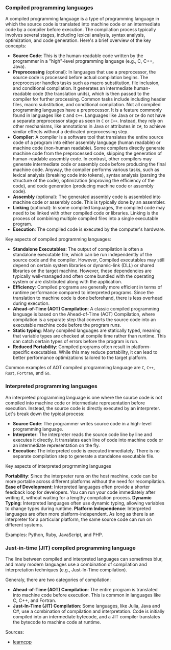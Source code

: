 ### Compiled programming languages

A compiled programming language is a type of programming language in which the source code is translated into machine code or an intermediate code by a compiler before execution. The compilation process typically involves several stages, including lexical analysis, syntax analysis, optimization, and code generation. Here's a brief overview of the key concepts:

- **Source Code**: This is the human-readable code written by the programmer in a "high"-level programming language (e.g., C, C++, Java).
- **Preprocessing** (optional): In languages that use a preprocessor, the source code is processed before actual compilation begins. The preprocessor handles tasks such as macro substitution, file inclusion, and conditional compilation. It generates an intermediate human-readable code (the translation units), which is then passed to the compiler for further processing. Common tasks include including header files, macro substitution, and conditional compilation. Not all compiled programming languages have a preprocessor. It is a feature commonly found in languages like `C` and `C++`. Languages like Java or `C#` do not have a separate preprocessor stage as seen in `C` or `C++`. Instead, they rely on other mechanisms, like annotations in Java or attributes in `C#`, to achieve similar effects without a dedicated preprocessing step.
- **Compiler**: A compiler is a software tool that translates the entire source code of a program into either assembly language (human readable) or machine code (non-human readable). Some compilers directly generate machine code from the preprocessed code, skipping the generation of human-readable assembly code. In contrast, other compilers may generate intermediate code or assembly code before producing the final machine code. Anyway, the compiler performs various tasks, such as lexical analysis (breaking code into tokens), syntax analysis (parsing the structure of the code), optimization (improving the efficiency of the code), and code generation (producing machine code or assembly code).
- **Assembly** (optional): The generated assembly code is assembled into machine code or assembly code. This is typically done by an assembler.
- **Linking** (optional): In some compiled languages, the compiled code may need to be linked with other compiled code or libraries. Linking is the process of combining multiple compiled files into a single executable program.
- **Execution**: The compiled code is executed by the computer's hardware.

Key aspects of compiled programming languages:

- **Standalone Executables**: The output of compilation is often a standalone executable file, which can be run independently of the source code and the compiler. However, Compiled executables may still depend on certain system libraries or dynamic-link (DLL) or shared libraries on the target machine. However, these dependencies are typically well-managed and often come bundled with the operating system or are distributed along with the application.
- **Efficiency**: Compiled programs are generally more efficient in terms of runtime performance compared to interpreted programs. Since the translation to machine code is done beforehand, there is less overhead during execution.
- **Ahead-of-Time (AOT) Compilation**: A classic compiled programming language is based on the Ahead-of-Time (AOT) Compilation, where compilation is a separate step that converts the source code into an executable machine code before the program runs.
- **Static typing**: Many compiled languages are statically typed, meaning that variable types are checked at compile time rather than runtime. This can catch certain types of errors before the program is run.
- **Reduced Portability**: Compiled programs often result in platform-specific executables. While this may reduce portability, it can lead to better performance optimizations tailored to the target platform.

Common examples of AOT compiled programming language are `C`, `C++`, `Rust`, `Fortran`, and `Go`.


### Interpreted programming languages

An interpreted programming language is one where the source code is not compiled into machine code or intermediate representation before execution. Instead, the source code is directly executed by an interpreter. Let's break down the typical process:

- **Source Code**: The programmer writes source code in a high-level programming language.
- **Interpreter**: The interpreter reads the source code line by line and executes it directly. It translates each line of code into machine code or an intermediate representation on the fly.
- **Execution**: The interpreted code is executed immediately. There is no separate compilation step to generate a standalone executable file.

Key aspects of interpreted progrmming languages

**Portability**: Since the interpreter runs on the host machine, code can be more portable across different platforms without the need for recompilation.
**Ease of Development**: Interpreted languages often provide a shorter feedback loop for developers. You can run your code immediately after writing it, without waiting for a lengthy compilation process.
**Dynamic Typing**: Interpreted languages often use dynamic typing, allowing variables to change types during runtime.
**Platform Independence**: Interpreted languages are often more platform-independent. As long as there is an interpreter for a particular platform, the same source code can run on different systems.

Examples: Python, Ruby, JavaScript, and PHP.

### Just-in-time (JIT) compiled programming language

The line between compiled and interpreted languages can sometimes blur, and many modern languages use a combination of compilation and interpretation techniques (e.g., Just-In-Time compilation).

Generaly, there are two categories of compilation:

- **Ahead-of-Time (AOT) Compilation**: The entire program is translated into machine code before execution. This is common in languages like C, C++, and Fortran.
- **Just-In-Time (JIT) Compilation**: Some languages, like Julia, Java and C#, use a combination of compilation and interpretation. Code is initially compiled into an intermediate bytecode, and a JIT compiler translates the bytecode to machine code at runtime.

Sources:

- [learncpp][1]

[1]: https://www.learncpp.com/cpp-tutorial/introduction-to-programming-languages/
